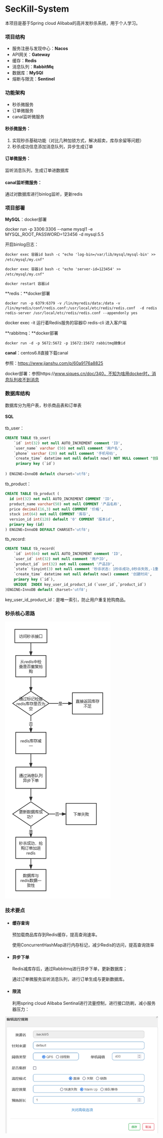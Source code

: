 # SecKill-System

本项目是基于Spring cloud Alibaba的高并发秒杀系统，用于个人学习。

### 项目结构

- 服务注册与发现中心：**Nacos**
- API网关：**Gateway**
- 缓存：**Redis**
- 消息队列：**RabbitMq**
- 数据库：**MySQl**
- 熔断与限流：**Sentinel**




### 功能架构

- 秒杀微服务
- 订单微服务
- canal监听微服务



#### 秒杀微服务：

1. 实现秒杀基础功能（对比几种加锁方式，解决超卖，库存余留等问题）
2. 秒杀成功信息添加消息队列，异步生成订单



#### 订单微服务：

监听消息队列，生成订单进数据库



#### canal监听微服务：

通过对数据库进行binlog监听，更新redis



### 项目部署

**MySQL**：docker部署

docker run -p 3306:3306 --name mysql1 -e MYSQL_ROOT_PASSWORD=123456 -d mysql:5.5

开启binlog日志：

`docker exec 容器id bash -c "echo 'log-bin=/var/lib/mysql/mysql-bin' >> /etc/mysql/my.cnf"`

`docker exec 容器id bash -c "echo 'server-id=123454' >> /etc/mysql/my.cnf"`

`docker restart 容器id`

**redis：**docker部署

```
docker run -p 6379:6379 -v /lin/myredis/data:/data -v /lin/myredis/conf/redis.conf:/usr/local/etc/redis/redis.conf  -d redis redis-server /usr/local/etc/redis/redis.conf --appendonly yes
```

 docker exec -it 运行着Rediis服务的容器ID redis-cli 进入客户端



**rabbitmq：**docker部署

`docker run -d -p 5672:5672 -p 15672:15672 rabbitmq镜像id`



**canal**：centos6.8直接下载canal

参照：https://www.jianshu.com/p/60a9176a8825

docker部署：参照https://www.siques.cn/doc/340，不知为啥用docker时，消息队列收不到消息



### 数据库结构

数据库分为用户表，秒杀商品表和订单表

#### SQL

tb_user：

```sql
CREATE TABLE tb_user(
    `id` int(32) not null AUTO_INCREMENT comment 'ID',
    `user_name` varchar (50) not null comment '用户名',
    `phone` varchar (20) not null comment '手机号码',
    `create_time` datetime not null default now() NOT NULL comment "创建时间",
     primary key (`id`)

) ENGINE=InnoDB default charset='utf8';

```



tb_product：

```sql
CREATE TABLE tb_product (
  id int(32) not null AUTO_INCREMENT COMMENT 'ID',
  product_name varchar(50) not null COMMENT '产品名称',
  price decimal(16,3) not null COMMENT '价格',
  stock int(64) not null COMMENT '库存',
  version_id int(128) default '0' COMMENT '版本id',
  primary key (id)
) ENGINE=InnoDB DEFAULT CHARSET='utf8';

```



tb_record:

```sql
CREATE TABLE tb_record(
    `id` int(64) not null AUTO_INCREMENT comment 'ID',
    `user_id` int(32) not null comment '用户ID',
    `product_id` int(32) not null comment '产品ID',
    `state` tinyint(3) not null comment '秒杀状态: 1秒杀成功,0秒杀失败,-1重复秒杀,-2系统异常',
    `create_time` datetime not null default now() comment '创建时间',
    primary key (`id`),
    UNIQUE  INDEX key_user_id_product_id (`user_id`,`product_id`)
)ENGINE=InnoDB default charset='utf8';

```

key_user_id_product_id：是唯一索引，防止用户重复抢购商品。



### 秒杀核心思路

![avatar](秒杀核心思路.png)


### 技术要点

- #### **缓存查询**

  预加载商品库存到Redis缓存，提高查询速率。

  使用ConcurrentHashMap进行内存标记，减少Redis的访问，提高查询效率


- #### 异步下单

  Redis减库存后，通过Rabbitmq进行异步下单，更新数据库；

  通过订单微服务监听消息队列，进行订单生成与更新数据库。

- #### 限流

  利用spring cloud Alibaba Sentinal进行流量控制，进行接口防刷，减小服务器压力：

 ![avatar](sentinal流控.png)
